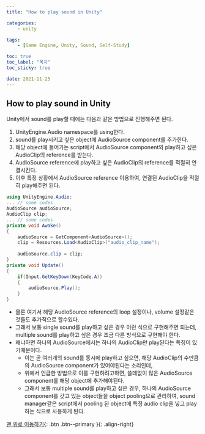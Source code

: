 ```yaml
---
title: "How to play sound in Unity"

categories:
    - unity

tags:
    - [Game Engine, Unity, Sound, Self-Study]

toc: true
toc_label: "목차"
toc_sticky: true

date: 2021-11-25
---
```


## How to play sound in Unity 
Unity에서 sound를 play할 때에는 다음과 같은 방법으로 진행해주면 된다. <br>
1. UnityEngine.Audio namespace를 using한다.
2. sound를 play시키고 싶은 object에 AudioSource component를 추가한다.
3. 해당 object에 들어가는 script에서 AudioSource component와 play하고 싶은 AudioClip의 reference를 받는다.
4. AudioSource reference에 play하고 싶은 AudioClip의 reference를 적절히 연결시킨다.
5. 이후 특정 상황에서 AudioSource reference 이용하여, 연결된 AudioClip을 적절히 play해주면 된다.
```c#
using UnityEngine.Audio;
... // some codes
AudioSource audioSource;
AudioClip clip;
... // some codes
private void Awake()
{
    audioSource = GetComponent<AudioSource>();
    clip = Resources.Load<AudioClip>("audio_clip_name");
    
    audioSource.clip = clip;
}
private void Update()
{
    if(Input.GetKeyDown(KeyCode.A))
    {
        audioSource.Play();
    }
}
```
- 물론 여기서 해당 AudioSource reference의 loop 설정이나, volume 설정같은 것들도 추가적으로 할수있다.
- 그래서 보통 single sound를 play하고 싶은 경우 이런 식으로 구현해주면 되는데, multiple sound를 play하고 싶은 경우 조금 다른 방식으로 구현해야 한다.
- 왜냐하면 하나의 AudioSource에서는 하나의 AudioClip만 play된다는 특징이 있기때문이다.
    - 이는 곧 여러개의 sound를 동시에 play하고 싶으면, 해당 AudioClip의 수만큼의 AudioSource component가 있어야된다는 소리인데,
    - 위에서 언급한 방법으로 이를 구현하려고하면, 쓸데없이 많은 AudioSource component를 해당 object에 추가해야된다.
    - 그래서 보통 multiple sound를 play하고 싶은 경우, 하나의 AudioSource component를 갖고 있는 object들을 object pooling으로 관리하여, sound manager같은 script에서 pooling 된 object에 특정 audio clip을 넣고 play하는 식으로 사용하게 된다.

[맨 위로 이동하기](#){: .btn .btn--primary }{: .align-right}